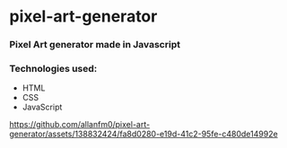 # pixel-art-generator
### Pixel Art generator made in Javascript

### Technologies used:
- HTML
- CSS
- JavaScript
  
https://github.com/allanfm0/pixel-art-generator/assets/138832424/fa8d0280-e19d-41c2-95fe-c480de14992e

